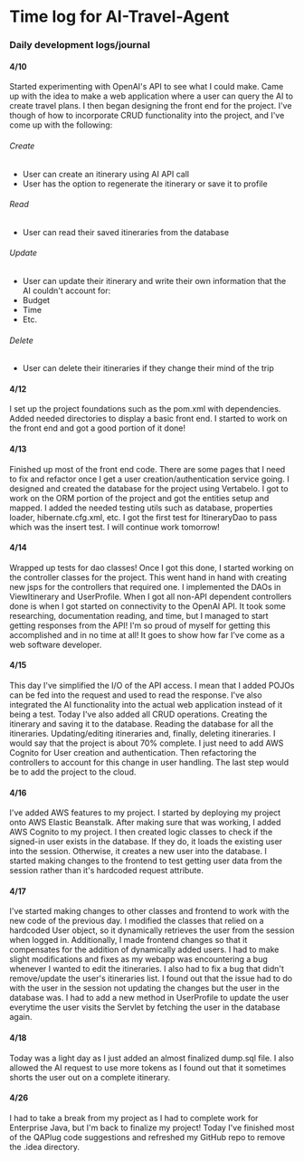 # Time log for AI-Travel-Agent
### Daily development logs/journal
#### 4/10
Started experimenting with OpenAI's API to see what I could make. Came up with the idea to make a
web application where a user can query the AI to create travel plans. I then began designing the front
end for the project. I've though of how to incorporate CRUD functionality into the project, and I've come up
with the following:
###### Create

- User can create an itinerary using AI API call
- User has the option to regenerate the itinerary or save it to profile

###### Read

- User can read their saved itineraries from the database

###### Update

- User can update their itinerary and write their own information that the AI couldn't account for:
- Budget
- Time
- Etc.

###### Delete

- User can delete their itineraries if they change their mind of the trip

#### 4/12
I set up the project foundations such as the pom.xml with dependencies. Added needed directories to display a basic front end.
I started to work on the front end and got a good portion of it done!

#### 4/13
Finished up most of the front end code. There are some pages that I need to fix and refactor once I get a user creation/authentication service going.
I designed and created the database for the project using Vertabelo. I got to work on the ORM portion of the project and got the entities setup and mapped.
I added the needed testing utils such as database, properties loader, hibernate.cfg.xml, etc.
I got the first test for ItineraryDao to pass which was the insert test. I will continue work tomorrow!

#### 4/14
Wrapped up tests for dao classes! Once I got this done, I started working on the controller classes for the project.
This went hand in hand with creating new jsps for the controllers that required one. I implemented the DAOs in ViewItinerary and UserProfile.
When I got all non-API dependent controllers done is when I got started on connectivity to the OpenAI API.
It took some researching, documentation reading, and time, but I managed to start getting responses from the API!
I'm so proud of myself for getting this accomplished and in no time at all! It goes to show how far I've come as a web software developer.

#### 4/15
This day I've simplified the I/O of the API access. I mean that I added POJOs can be fed into the request and used to read the response.
I've also integrated the AI functionality into the actual web application instead of it being a test.
Today I've also added all CRUD operations. Creating the itinerary and saving it to the database. Reading the database for all the itineraries.
Updating/editing itineraries and, finally, deleting itineraries. I would say that the project is about 70% complete. I just need to add AWS Cognito for User
creation and authentication. Then refactoring the controllers to account for this change in user handling. The last step would be to add the project to the cloud.

#### 4/16
I've added AWS features to my project. I started by deploying my project onto AWS Elastic Beanstalk. After making sure that was working, I added AWS Cognito to my project.
I then created logic classes to check if the signed-in user exists in the database. If they do, it loads the existing user into the session. Otherwise, it creates a new user into the database.
I started making changes to the frontend to test getting user data from the session rather than it's hardcoded request attribute.

#### 4/17
I've started making changes to other classes and frontend to work with the new code of the previous day. I modified the classes that relied on a hardcoded User object, so it dynamically retrieves the user from the session when logged in. 
Additionally, I made frontend changes so that it compensates for the addition of dynamically added users. I had to make slight modifications and fixes as my webapp was encountering a bug whenever I wanted to edit the itineraries.
I also had to fix a bug that didn't remove/update the user's itineraries list. I found out that the issue had to do with the user in the session not updating the changes but the user in the database was.
I had to add a new method in UserProfile to update the user everytime the user visits the Servlet by fetching the user in the database again.

#### 4/18
Today was a light day as I just added an almost finalized dump.sql file. I also allowed the AI request to use more tokens as I found out that it sometimes shorts the user out on a complete itinerary.

#### 4/26
I had to take a break from my project as I had to complete work for Enterprise Java, but I'm back to finalize my project! Today I've finished most of the QAPlug code suggestions and refreshed my GitHub repo to remove the .idea
directory.